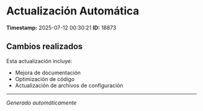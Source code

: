 # Actualización Automática

**Timestamp:** 2025-07-12 00:30:21
**ID:** 18873

## Cambios realizados

Esta actualización incluye:
- Mejora de documentación
- Optimización de código
- Actualización de archivos de configuración

---
*Generado automáticamente*
